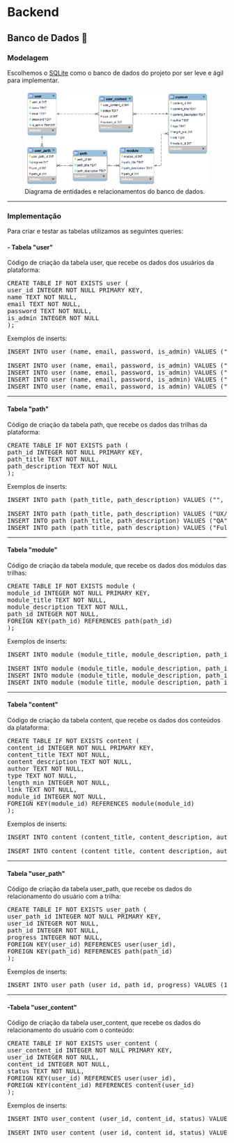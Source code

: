 # Backend

## Banco de Dados 🎲

### Modelagem

<p>Escolhemos o <a href="https://www.sqlite.org/quickstart.html" target="_blank">SQLite</a> como o banco de dados do projeto por ser leve e ágil para implementar.</p>
<figure>
  <img src="docs/img/database-diagram.png" alt="Diagrama de entidades e relacionamentos">
  <figcaption>Diagrama de entidades e relacionamentos do banco de dados.</figcaption>
</figure>

---

### Implementação

Para criar e testar as tabelas utilizamos as seguintes queries:

#### <strong>- Tabela "user"</strong>

Código de criação da tabela user, que recebe os dados dos usuários da plataforma:

<pre>
CREATE TABLE IF NOT EXISTS user (
user_id INTEGER NOT NULL PRIMARY KEY,
name TEXT NOT NULL,
email TEXT NOT NULL,
password TEXT NOT NULL,
is_admin INTEGER NOT NULL
);
</pre>

Exemplos de inserts:

<pre>
INSERT INTO user (name, email, password, is_admin) VALUES ("", "", "", 0); // insert sem valores

INSERT INTO user (name, email, password, is_admin) VALUES ("Arthur", "arthur@arthur.com", "123456", 0);
INSERT INTO user (name, email, password, is_admin) VALUES ("Rosana", "rosana@rosana.com", "123456", 0);
INSERT INTO user (name, email, password, is_admin) VALUES ("Lucyan", "lucyan@lucyan.com", "123456", 0);
INSERT INTO user (name, email, password, is_admin) VALUES ("Juliana", "juliana@juliana.com", "123456", 0);
</pre>

---

#### <strong>Tabela "path"</strong>

Código de criação da tabela path, que recebe os dados das trilhas da plataforma:

<pre>
CREATE TABLE IF NOT EXISTS path (
path_id INTEGER NOT NULL PRIMARY KEY,
path_title TEXT NOT NULL,
path_description TEXT NOT NULL
);
</pre>

Exemplos de inserts:

<pre>
INSERT INTO path (path_title, path_description) VALUES ("", ""); // insert sem valores

INSERT INTO path (path_title, path_description) VALUES ("UX/UI", "Tudo sobre UX/UI");
INSERT INTO path (path_title, path_description) VALUES ("QA", "Tudo sobre QA");
INSERT INTO path (path_title, path_description) VALUES ("Fullstack", "Tudo sobre Fullstack");
</pre>

---

#### <strong>Tabela "module"</strong>

Código de criação da tabela module, que recebe os dados dos módulos das trilhas:

<pre>
CREATE TABLE IF NOT EXISTS module (
module_id INTEGER NOT NULL PRIMARY KEY,
module_title TEXT NOT NULL,
module_description TEXT NOT NULL,
path_id INTEGER NOT NULL,
FOREIGN KEY(path_id) REFERENCES path(path_id)
);
</pre>

Exemplos de inserts:

<pre>
INSERT INTO module (module_title, module_description, path_id) VALUES ("", "", 1); // insert sem valores

INSERT INTO module (module_title, module_description, path_id) VALUES ("O Início", "Comece seu caminho por aqui", 1);
INSERT INTO module (module_title, module_description, path_id) VALUES ("Fundamentos de UX(User Experience)", "O básico do UX", 1);
INSERT INTO module (module_title, module_description, path_id) VALUES ("Fundamentos de UI", "O básico de UI", 1);
</pre>

---

#### <strong>Tabela "content"</strong>

Código de criação da tabela content, que recebe os dados dos conteúdos da plataforma:

<pre>
CREATE TABLE IF NOT EXISTS content (
content_id INTEGER NOT NULL PRIMARY KEY,
content_title TEXT NOT NULL,
content_description TEXT NOT NULL,
author TEXT NOT NULL,
type TEXT NOT NULL,
length_min INTEGER NOT NULL,
link TEXT NOT NULL,
module_id INTEGER NOT NULL,
FOREIGN KEY(module_id) REFERENCES module(module_id)
);
</pre>

Exemplos de inserts:

<pre>
INSERT INTO content (content_title, content_description, author, type, length_min, link, module_id) VALUES ("","","","",1,"",1); // insert sem valores

INSERT INTO content (content_title, content_description, author, type, length_min, link, module_id) VALUES ("Migração de Carreira","Como funciona migração de carreira?","Orange Juice","Artigo",6,"https://medium.com/orangejuicefc/guia-definitivo-de-como-migrar-para-ux-design-5-passos-para-virar-um-ux-1675f71796b4",1);
</pre>

---

#### <strong>Tabela "user_path"</strong>

Código de criação da tabela user_path, que recebe os dados do relacionamento do usuário com a trilha:

<pre>
CREATE TABLE IF NOT EXISTS user_path (
user_path_id INTEGER NOT NULL PRIMARY KEY,
user_id INTEGER NOT NULL,
path_id INTEGER NOT NULL,
progress INTEGER NOT NULL,
FOREIGN KEY(user_id) REFERENCES user(user_id),
FOREIGN KEY(path_id) REFERENCES path(path_id)
);
</pre>

Exemplos de inserts:

<pre>
INSERT INTO user_path (user_id, path_id, progress) VALUES (1,1,1);
</pre>

---

#### <strong>-Tabela "user_content"</strong>

Código de criação da tabela user_content, que recebe os dados do relacionamento do usuário com o conteúdo:

<pre>
CREATE TABLE IF NOT EXISTS user_content (
user_content_id INTEGER NOT NULL PRIMARY KEY,
user_id INTEGER NOT NULL,
content_id INTEGER NOT NULL,
status TEXT NOT NULL,
FOREIGN KEY(user_id) REFERENCES user(user_id),
FOREIGN KEY(content_id) REFERENCES content(user_id)
);
</pre>

Exemplos de inserts:

<pre>
INSERT INTO user_content (user_id, content_id, status) VALUES (1,1,""); // insert sem valores

INSERT INTO user_content (user_id, content_id, status) VALUES (1,1,"Concluído");
</pre>
